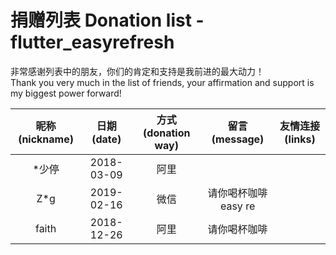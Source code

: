 # 捐赠列表 Donation list - flutter_easyrefresh

非常感谢列表中的朋友，你们的肯定和支持是我前进的最大动力！  
Thank you very much in the list of friends, your affirmation and support is my biggest power forward!

|昵称(nickname)|日期(date)|方式(donation way)|留言(message)|友情连接(links)|
|:---:|:---:|:---:|:---:|:---:|
|*少停|2018-03-09|阿里|||
|Z*g|2019-02-16|微信|请你喝杯咖啡easy re||
|faith|2018-12-26|阿里|请你喝杯咖啡||
